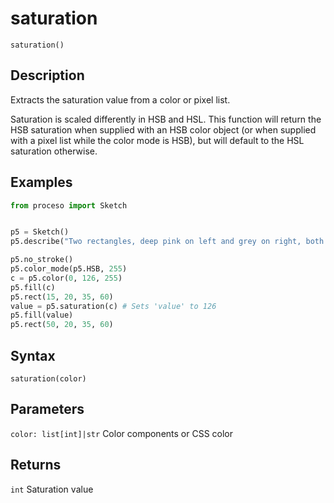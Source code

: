 # saturation

`saturation()`

## Description

Extracts the saturation value from a color or pixel list.

Saturation is scaled differently in HSB and HSL. This function will return the
HSB saturation when supplied with an HSB color object (or when supplied with a
pixel list while the color mode is HSB), but will default to the HSL
saturation otherwise.

## Examples

```python
from proceso import Sketch


p5 = Sketch()
p5.describe("Two rectangles, deep pink on left and grey on right, both 35×60.")

p5.no_stroke()
p5.color_mode(p5.HSB, 255)
c = p5.color(0, 126, 255)
p5.fill(c)
p5.rect(15, 20, 35, 60)
value = p5.saturation(c) # Sets 'value' to 126
p5.fill(value)
p5.rect(50, 20, 35, 60)
```

## Syntax

`saturation(color)`

## Parameters

`color: list[int]|str` Color components or CSS color

## Returns

`int` Saturation value
